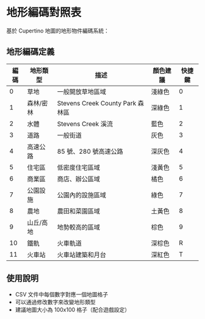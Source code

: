 # 地形編碼對照表

基於 Cupertino 地圖的地形物件編碼系統：

## 地形編碼定義

| 編碼 | 地形類型  | 描述                             | 顏色建議 | 快捷鍵 |
| ---- | --------- | -------------------------------- | -------- | ------ |
| 0    | 草地      | 一般開放草地區域                 | 淺綠色   | 0      |
| 1    | 森林/密林 | Stevens Creek County Park 森林區 | 深綠色   | 1      |
| 2    | 水體      | Stevens Creek 溪流               | 藍色     | 2      |
| 3    | 道路      | 一般街道                         | 灰色     | 3      |
| 4    | 高速公路  | 85 號、280 號高速公路            | 深灰色   | 4      |
| 5    | 住宅區    | 低密度住宅區域                   | 淺黃色   | 5      |
| 6    | 商業區    | 商店、辦公區域                   | 橘色     | 6      |
| 7    | 公園設施  | 公園內的設施區域                 | 綠色     | 7      |
| 8    | 農地      | 農田和菜園區域                   | 土黃色   | 8      |
| 9    | 山丘/高地 | 地勢較高的區域                   | 棕色     | 9      |
| 10   | 鐵軌      | 火車軌道                         | 深棕色   | R      |
| 11   | 火車站    | 火車站建築和月台                 | 深紅色   | T      |

## 使用說明

- CSV 文件中每個數字對應一個地圖格子
- 可以通過修改數字來改變地形類型
- 建議地圖大小為 100x100 格子（配合遊戲設定）
